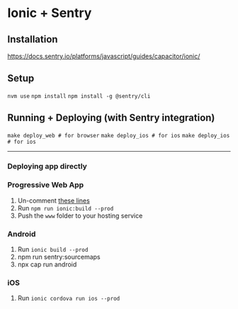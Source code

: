 # Ionic + Sentry

## Installation

https://docs.sentry.io/platforms/javascript/guides/capacitor/ionic/

## Setup
`nvm use`
`npm install`
`npm install -g @sentry/cli`

## Running + Deploying (with Sentry integration)
`make deploy_web # for browser`
`make deploy_ios # for ios`
`make deploy_ios # for ios`

--------------------------------------------------
### Deploying app directly

### Progressive Web App

1. Un-comment [these lines](https://github.com/ionic-team/ionic2-app-base/blob/master/src/index.html#L21)
2. Run `npm run ionic:build --prod`
3. Push the `www` folder to your hosting service

### Android

1. Run `ionic build --prod`
2. npm run sentry:sourcemaps
3. npx cap run android

### iOS

1. Run `ionic cordova run ios --prod`
